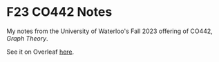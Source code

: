 # F23 CO442 Notes

My notes from the University of Waterloo's Fall 2023 offering of CO442, *Graph Theory*.

See it on Overleaf [here](https://www.overleaf.com/read/rrydsfwhqzyf#3b4734).
